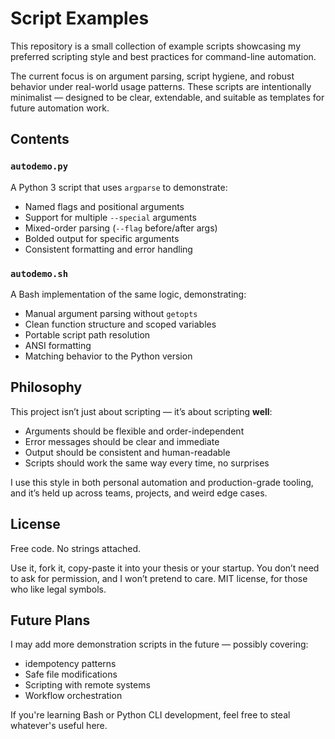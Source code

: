 # Script Examples

This repository is a small collection of example scripts showcasing my preferred scripting style and best practices for command-line automation.

The current focus is on argument parsing, script hygiene, and robust behavior under real-world usage patterns. These scripts are intentionally minimalist — designed to be clear, extendable, and suitable as templates for future automation work.

## Contents

### `autodemo.py`
A Python 3 script that uses `argparse` to demonstrate:
- Named flags and positional arguments
- Support for multiple `--special` arguments
- Mixed-order parsing (`--flag` before/after args)
- Bolded output for specific arguments
- Consistent formatting and error handling

### `autodemo.sh`
A Bash implementation of the same logic, demonstrating:
- Manual argument parsing without `getopts`
- Clean function structure and scoped variables
- Portable script path resolution
- ANSI formatting
- Matching behavior to the Python version

## Philosophy

This project isn’t just about scripting — it’s about scripting **well**:
- Arguments should be flexible and order-independent
- Error messages should be clear and immediate
- Output should be consistent and human-readable
- Scripts should work the same way every time, no surprises

I use this style in both personal automation and production-grade tooling, and it’s held up across teams, projects, and weird edge cases.

## License

Free code. No strings attached.

Use it, fork it, copy-paste it into your thesis or your startup. You don’t need to ask for permission, and I won’t pretend to care. MIT license, for those who like legal symbols.

## Future Plans

I may add more demonstration scripts in the future — possibly covering:
- idempotency patterns
- Safe file modifications
- Scripting with remote systems
- Workflow orchestration

If you're learning Bash or Python CLI development, feel free to steal whatever's useful here.
